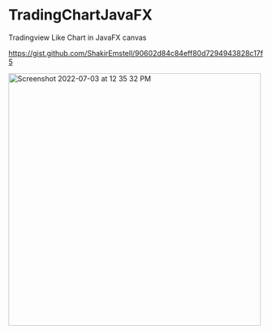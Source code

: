 # TradingChartJavaFX

Tradingview Like Chart in JavaFX canvas

https://gist.github.com/ShakirEmstell/90602d84c84eff80d7294943828c17f5

<img width="497" alt="Screenshot 2022-07-03 at 12 35 32 PM" src="https://user-images.githubusercontent.com/16664485/177029290-1a0b414c-eaa3-4644-a05d-990561455204.png">
